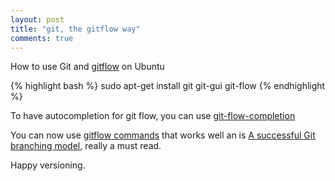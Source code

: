```yaml
---
layout: post
title: "git, the gitflow way"
comments: true
---
```


How to use Git and [gitflow](https://github.com/nvie/gitflow "gitflow repository on github") on Ubuntu

{% highlight bash %}
sudo apt-get install git git-gui git-flow
{% endhighlight %}

To have autocompletion for git flow, you can use [git-flow-completion](https://github.com/bobthecow/git-flow-completion)

You can now use [gitflow commands](https://github.com/nvie/gitflow#creating-featurereleasehotfixsupport-branches) that works well an is [A successful Git branching model](http://nvie.com/posts/a-successful-git-branching-model/), really a must read.

Happy versioning.